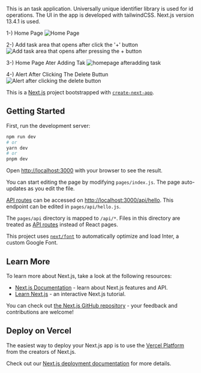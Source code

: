 This is an task application. Universally unique identifier library is used for id operations. The UI in the app is developed with tailwindCSS. Next.js version 13.4.1 is used.


1-) Home Page
![Home Page](https://github.com/sercanisli/CrudApp/assets/128610192/b8a2711b-fb82-4803-aa3b-bc00335909b6)


2-) Add task area that opens after click the '+' button
![Add task area that opens after pressing the + button](https://github.com/sercanisli/CrudApp/assets/128610192/c021e882-3118-459b-9779-22888b43e4ad)


3-) Home Page Ater Adding Tak
![homepage afteradding task](https://github.com/sercanisli/CrudApp/assets/128610192/4ed9df44-d7ba-4971-88d5-8c9952aa60d8)


4-) Alert After Clicking The Delete Buttun
![Alert after clicking the delete button](https://github.com/sercanisli/CrudApp/assets/128610192/c0477ae7-4928-40ff-b2b2-9565e808b64d)




This is a [Next.js](https://nextjs.org/) project bootstrapped with [`create-next-app`](https://github.com/vercel/next.js/tree/canary/packages/create-next-app).

## Getting Started

First, run the development server:

```bash
npm run dev
# or
yarn dev
# or
pnpm dev
```

Open [http://localhost:3000](http://localhost:3000) with your browser to see the result.

You can start editing the page by modifying `pages/index.js`. The page auto-updates as you edit the file.

[API routes](https://nextjs.org/docs/api-routes/introduction) can be accessed on [http://localhost:3000/api/hello](http://localhost:3000/api/hello). This endpoint can be edited in `pages/api/hello.js`.

The `pages/api` directory is mapped to `/api/*`. Files in this directory are treated as [API routes](https://nextjs.org/docs/api-routes/introduction) instead of React pages.

This project uses [`next/font`](https://nextjs.org/docs/basic-features/font-optimization) to automatically optimize and load Inter, a custom Google Font.

## Learn More

To learn more about Next.js, take a look at the following resources:

- [Next.js Documentation](https://nextjs.org/docs) - learn about Next.js features and API.
- [Learn Next.js](https://nextjs.org/learn) - an interactive Next.js tutorial.

You can check out [the Next.js GitHub repository](https://github.com/vercel/next.js/) - your feedback and contributions are welcome!

## Deploy on Vercel

The easiest way to deploy your Next.js app is to use the [Vercel Platform](https://vercel.com/new?utm_medium=default-template&filter=next.js&utm_source=create-next-app&utm_campaign=create-next-app-readme) from the creators of Next.js.

Check out our [Next.js deployment documentation](https://nextjs.org/docs/deployment) for more details.
